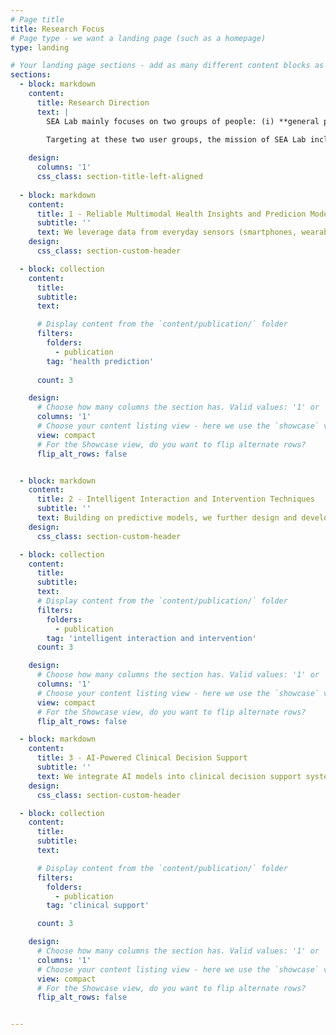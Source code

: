 ```yaml
---
# Page title
title: Research Focus
# Page type - we want a landing page (such as a homepage)
type: landing

# Your landing page sections - add as many different content blocks as you like
sections:
  - block: markdown
    content:
      title: Research Direction
      text: |
        SEA Lab mainly focuses on two groups of people: (i) **general populations**, including end-users and patients, to promote health and well-being, and (ii) **health experts**, including physicians, nurses, and other healthcare providers, to support improved decision-making.
        
        Targeting at these two user groups, the mission of SEA Lab includes three core areas:

    design:
      columns: '1'
      css_class: section-title-left-aligned
      
  - block: markdown
    content:
      title: 1 - Reliable Multimodal Health Insights and Predicion Models
      subtitle: ''
      text: We leverage data from everyday sensors (smartphones, wearables, IoT, social media, to name just a few) and medical records to extract novel behavior insights and develop reliable AI/ML models for health prediction. This supports both general population and health experts.
    design:
      css_class: section-custom-header

  - block: collection
    content:
      title:
      subtitle:
      text: 

      # Display content from the `content/publication/` folder
      filters:
        folders:
          - publication
        tag: 'health prediction'
      
      count: 3

    design:
      # Choose how many columns the section has. Valid values: '1' or '2'.
      columns: '1'
      # Choose your content listing view - here we use the `showcase` view
      view: compact
      # For the Showcase view, do you want to flip alternate rows?
      flip_alt_rows: false


  - block: markdown
    content:
      title: 2 - Intelligent Interaction and Intervention Techniques
      subtitle: ''
      text: Building on predictive models, we further design and develop human-AI interaction and behavior change intervention techniques that are aimed at promoting health and well-being. This area mainly focuses on general populations.
    design:
      css_class: section-custom-header

  - block: collection
    content:
      title:
      subtitle:
      text: 
      # Display content from the `content/publication/` folder
      filters:
        folders:
          - publication
        tag: 'intelligent interaction and intervention'
      count: 3

    design:
      # Choose how many columns the section has. Valid values: '1' or '2'.
      columns: '1'
      # Choose your content listing view - here we use the `showcase` view
      view: compact
      # For the Showcase view, do you want to flip alternate rows?
      flip_alt_rows: false

  - block: markdown
    content:
      title: 3 - AI-Powered Clinical Decision Support
      subtitle: ''
      text: We integrate AI models into clinical decision support systems, enabling health experts to interpret actionable insights, collaborate with AI, and make more informed decisions. This area is experts-focused.
    design:
      css_class: section-custom-header

  - block: collection
    content:
      title:
      subtitle:
      text: 

      # Display content from the `content/publication/` folder
      filters:
        folders:
          - publication
        tag: 'clinical support'

      count: 3

    design:
      # Choose how many columns the section has. Valid values: '1' or '2'.
      columns: '1'
      # Choose your content listing view - here we use the `showcase` view
      view: compact
      # For the Showcase view, do you want to flip alternate rows?
      flip_alt_rows: false


---
```

